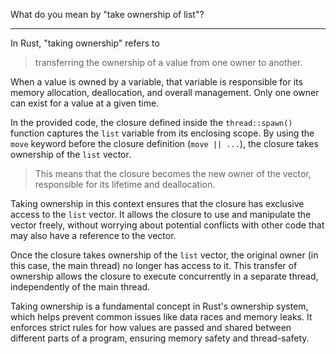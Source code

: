 What do you mean by "take ownership of list"?

___


In Rust, "taking ownership" refers to 

>transferring the ownership of a value from one owner to another. 

When a value is owned by a variable, that variable is responsible for its memory allocation, deallocation, and overall management. Only one owner can exist for a value at a given time.

In the provided code, the closure defined inside the `thread::spawn()` function captures the `list` variable from its enclosing scope. By using the `move` keyword before the closure definition (`move || ...`), the closure takes ownership of the `list` vector. 

>This means that the closure becomes the new owner of the vector, responsible for its lifetime and deallocation.

Taking ownership in this context ensures that the closure has exclusive access to the `list` vector. It allows the closure to use and manipulate the vector freely, without worrying about potential conflicts with other code that may also have a reference to the vector.

Once the closure takes ownership of the `list` vector, the original owner (in this case, the main thread) no longer has access to it. This transfer of ownership allows the closure to execute concurrently in a separate thread, independently of the main thread.

Taking ownership is a fundamental concept in Rust's ownership system, which helps prevent common issues like data races and memory leaks. It enforces strict rules for how values are passed and shared between different parts of a program, ensuring memory safety and thread-safety.